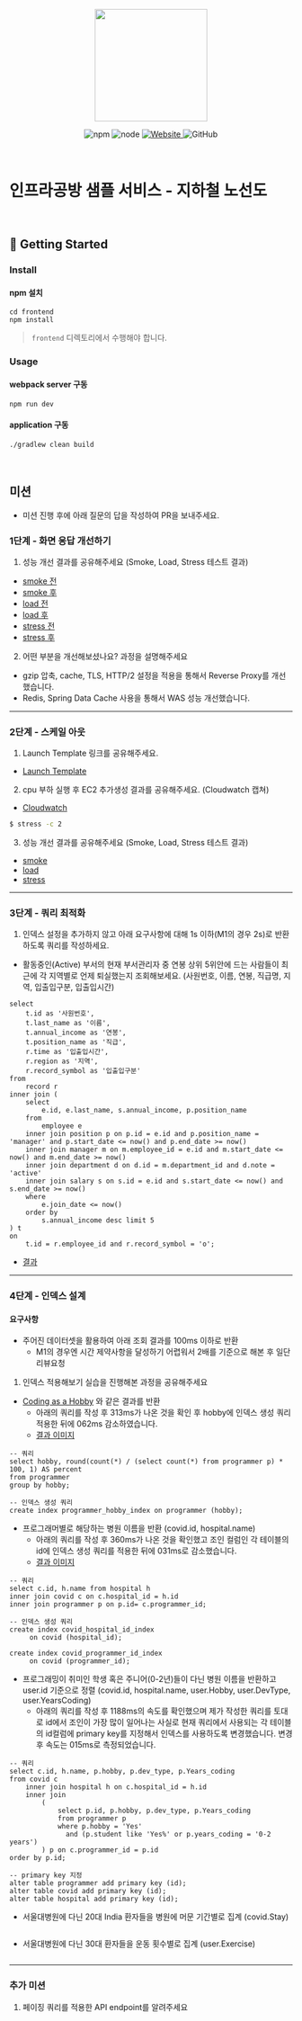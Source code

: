<p align="center">
    <img width="200px;" src="https://raw.githubusercontent.com/woowacourse/atdd-subway-admin-frontend/master/images/main_logo.png"/>
</p>
<p align="center">
  <img alt="npm" src="https://img.shields.io/badge/npm-%3E%3D%205.5.0-blue">
  <img alt="node" src="https://img.shields.io/badge/node-%3E%3D%209.3.0-blue">
  <a href="https://edu.nextstep.camp/c/R89PYi5H" alt="nextstep atdd">
    <img alt="Website" src="https://img.shields.io/website?url=https%3A%2F%2Fedu.nextstep.camp%2Fc%2FR89PYi5H">
  </a>
  <img alt="GitHub" src="https://img.shields.io/github/license/next-step/atdd-subway-service">
</p>

<br>

# 인프라공방 샘플 서비스 - 지하철 노선도

<br>

## 🚀 Getting Started

### Install
#### npm 설치
```
cd frontend
npm install
```
> `frontend` 디렉토리에서 수행해야 합니다.

### Usage
#### webpack server 구동
```
npm run dev
```
#### application 구동
```
./gradlew clean build
```
<br>

## 미션

* 미션 진행 후에 아래 질문의 답을 작성하여 PR을 보내주세요.


### 1단계 - 화면 응답 개선하기
1. 성능 개선 결과를 공유해주세요 (Smoke, Load, Stress 테스트 결과)
* [smoke 전](/k6/smoke/before)
* [smoke 후](/k6/smoke/after)
* [load 전](/k6/load/before)
* [load 후](/k6/load/after)
* [stress 전](/k6/stress/before)
* [stress 후](/k6/stress/after)
2. 어떤 부분을 개선해보셨나요? 과정을 설명해주세요
*  gzip 압축, cache, TLS, HTTP/2 설정을 적용을 통해서 Reverse Proxy를 개선했습니다.
*  Redis, Spring Data Cache 사용을 통해서 WAS 성능 개선했습니다.
---

### 2단계 - 스케일 아웃

1. Launch Template 링크를 공유해주세요.
* [Launch Template](https://ap-northeast-2.console.aws.amazon.com/ec2/v2/home?region=ap-northeast-2#LaunchTemplateDetails:launchTemplateId=lt-0f6f887586835953a)

2. cpu 부하 실행 후 EC2 추가생성 결과를 공유해주세요. (Cloudwatch 캡쳐)
* [Cloudwatch](/step2/cloudwatch)
```sh
$ stress -c 2
```

3. 성능 개선 결과를 공유해주세요 (Smoke, Load, Stress 테스트 결과)
* [smoke](/step2/smoke)
* [load](/step2/load)
* [stress](/step2/stress)
---

### 3단계 - 쿼리 최적화

1. 인덱스 설정을 추가하지 않고 아래 요구사항에 대해 1s 이하(M1의 경우 2s)로 반환하도록 쿼리를 작성하세요.
- 활동중인(Active) 부서의 현재 부서관리자 중 연봉 상위 5위안에 드는 사람들이 최근에 각 지역별로 언제 퇴실했는지 조회해보세요. (사원번호, 이름, 연봉, 직급명, 지역, 입출입구분, 입출입시간)
```
select 
    t.id as '사원번호', 
    t.last_name as '이름', 
    t.annual_income as '연봉', 
    t.position_name as '직급',
    r.time as '입출입시간',
    r.region as '지역', 
    r.record_symbol as '입출입구분' 
from 
    record r
inner join (
    select 
        e.id, e.last_name, s.annual_income, p.position_name
	from 
	    employee e
    inner join position p on p.id = e.id and p.position_name = 'manager' and p.start_date <= now() and p.end_date >= now()
	inner join manager m on m.employee_id = e.id and m.start_date <= now() and m.end_date >= now()
	inner join department d on d.id = m.department_id and d.note = 'active'
	inner join salary s on s.id = e.id and s.start_date <= now() and s.end_date >= now()
	where 
	    e.join_date <= now()
	order by 
	    s.annual_income desc limit 5
) t 
on 
    t.id = r.employee_id and r.record_symbol = 'o';
```
* [결과](/step3)
---

### 4단계 - 인덱스 설계

#### 요구사항
* 주어진 데이터셋을 활용하여 아래 조회 결과를 100ms 이하로 반환
  * M1의 경우엔 시간 제약사항을 달성하기 어렵워서 2배를 기준으로 해본 후 일단 리뷰요청

1. 인덱스 적용해보기 실습을 진행해본 과정을 공유해주세요
* [Coding as a Hobby](https://insights.stackoverflow.com/survey/2018#developer-profile-_-coding-as-a-hobby) 
와 같은 결과를 반환
  * 아래의 쿼리를 작성 후 313ms가 나온 것을 확인 후 hobby에 인덱스 생성 쿼리 적용한 뒤에 062ms 감소하였습니다.
  * [결과 이미지](/step4/1)
```
-- 쿼리
select hobby, round(count(*) / (select count(*) from programmer p) * 100, 1) AS percent
from programmer
group by hobby;

-- 인덱스 생성 쿼리
create index programmer_hobby_index on programmer (hobby);
```
* 프로그래머별로 해당하는 병원 이름을 반환 (covid.id, hospital.name)
  * 아래의 쿼리를 작성 후 360ms가 나온 것을 확인했고 조인 컬럼인 각 테이블의 id에 인덱스 생성 쿼리를 적용한 뒤에
  031ms로 감소했습니다.
  * [결과 이미지](/step4/2)
```
-- 쿼리
select c.id, h.name from hospital h 
inner join covid c on c.hospital_id = h.id
inner join programmer p on p.id= c.programmer_id;

-- 인덱스 생성 쿼리
create index covid_hospital_id_index
     on covid (hospital_id);
     
create index covid_programmer_id_index
     on covid (programmer_id);
```
* 프로그래밍이 취미인 학생 혹은 주니어(0-2년)들이 다닌 병원 이름을 반환하고 user.id 기준으로 정렬
  (covid.id, hospital.name, user.Hobby, user.DevType, user.YearsCoding)
  * 아래의 쿼리를 작성 후 1188ms의 속도를 확인했으며 제가 작성한 쿼리를 토대로 id에서 조인이 가장 많이 일어나는 사실로
  현재 쿼리에서 사용되는 각 테이블의 id컬럼에 primary key를 지정해서 인덱스를 사용하도록 변경했습니다. 변경 후 속도는
  015ms로 측정되었습니다.
```
-- 쿼리
select c.id, h.name, p.hobby, p.dev_type, p.Years_coding
from covid c
    inner join hospital h on c.hospital_id = h.id
    inner join
        (
            select p.id, p.hobby, p.dev_type, p.Years_coding
            from programmer p
            where p.hobby = 'Yes'
              and (p.student like 'Yes%' or p.years_coding = '0-2 years')
        ) p on c.programmer_id = p.id
order by p.id;

-- primary key 지정
alter table programmer add primary key (id);
alter table covid add primary key (id);
alter table hospital add primary key (id);

```
* 서울대병원에 다닌 20대 India 환자들을 병원에 머문 기간별로 집계 (covid.Stay)
```

```
* 서울대병원에 다닌 30대 환자들을 운동 횟수별로 집계 (user.Exercise)
```

```

---

### 추가 미션

1. 페이징 쿼리를 적용한 API endpoint를 알려주세요
